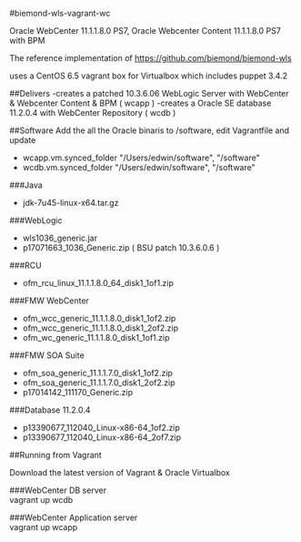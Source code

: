 #biemond-wls-vagrant-wc

Oracle WebCenter 11.1.1.8.0 PS7, Oracle Webcenter Content 11.1.1.8.0 PS7 with BPM

The reference implementation of https://github.com/biemond/biemond-wls  

uses a CentOS 6.5 vagrant box for Virtualbox which includes puppet 3.4.2

##Delivers
-creates a patched 10.3.6.06 WebLogic Server with WebCenter & Webcenter Content & BPM ( wcapp )
-creates a Oracle SE database 11.2.0.4 with WebCenter Repository ( wcdb )

##Software
Add the all the Oracle binaris to /software, edit Vagrantfile and update
- wcapp.vm.synced_folder "/Users/edwin/software", "/software"
- wcdb.vm.synced_folder "/Users/edwin/software", "/software"

###Java
- jdk-7u45-linux-x64.tar.gz

###WebLogic
- wls1036_generic.jar
- p17071663_1036_Generic.zip ( BSU patch 10.3.6.0.6 )

###RCU
- ofm_rcu_linux_11.1.1.8.0_64_disk1_1of1.zip

###FMW WebCenter
- ofm_wcc_generic_11.1.1.8.0_disk1_1of2.zip
- ofm_wcc_generic_11.1.1.8.0_disk1_2of2.zip
- ofm_wc_generic_11.1.1.8.0_disk1_1of1.zip

###FMW SOA Suite
- ofm_soa_generic_11.1.1.7.0_disk1_1of2.zip
- ofm_soa_generic_11.1.1.7.0_disk1_2of2.zip
- p17014142_111170_Generic.zip

###Database 11.2.0.4
- p13390677_112040_Linux-x86-64_1of2.zip
- p13390677_112040_Linux-x86-64_2of7.zip

##Running from Vagrant

Download the latest version of Vagrant & Oracle Virtualbox

###WebCenter DB server  
vagrant up wcdb

###WebCenter Application server  
vagrant up wcapp


